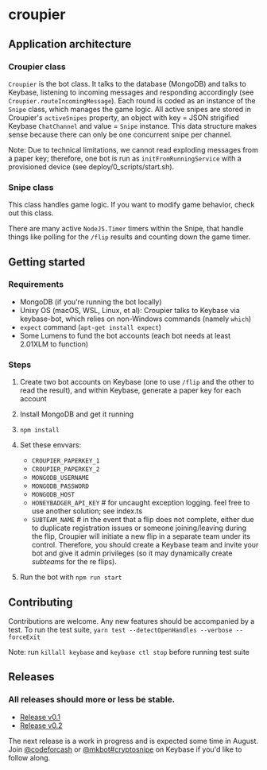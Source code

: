 # croupier

## Application architecture

### Croupier class

`Croupier` is the bot class. It talks to the database (MongoDB) and talks to Keybase, listening to incoming messages and responding accordingly (see `Croupier.routeIncomingMessage`). Each round is coded as an instance of the `Snipe` class, which manages the game logic. All active snipes are stored in Croupier's `activeSnipes` property, an object with key = JSON strigified Keybase `ChatChannel` and value = `Snipe` instance. This data structure makes sense because there can only be one concurrent snipe per channel.

Note: Due to technical limitations, we cannot read exploding messages from a paper key; therefore, one bot is run as `initFromRunningService` with a provisioned device (see deploy/0_scripts/start.sh).

### Snipe class

This class handles game logic. If you want to modify game behavior, check out this class.

There are many active `NodeJS.Timer` timers within the Snipe, that handle things like polling for the `/flip` results and counting down the game timer.

## Getting started

### Requirements

- MongoDB (if you're running the bot locally)
- Unixy OS (macOS, WSL, Linux, et al): Croupier talks to Keybase via keybase-bot, which relies on non-Windows commands (namely `which`)
- `expect` command (`apt-get install expect`)
- Some Lumens to fund the bot accounts (each bot needs at least 2.01XLM to function)

### Steps

1. Create two bot accounts on Keybase (one to use `/flip` and the other to read the result), and within Keybase, generate a paper key for each account
2. Install MongoDB and get it running
3. `npm install`
4. Set these envvars:

   - `CROUPIER_PAPERKEY_1`
   - `CROUPIER_PAPERKEY_2`
   - `MONGODB_USERNAME`
   - `MONGODB_PASSWORD`
   - `MONGODB_HOST`
   - `HONEYBADGER_API_KEY` # for uncaught exception logging. feel free to use another solution; see index.ts
   - `SUBTEAM_NAME` # in the event that a flip does not complete, either due to duplicate registration issues or someone joining/leaving during the flip, Croupier will initiate a new flip in a separate team under its control. Therefore, you should create a Keybase team and invite your bot and give it admin privileges (so it may dynamically create _subteams_ for the re flips).

5. Run the bot with `npm run start`

## Contributing

Contributions are welcome. Any new features should be accompanied by a test. To run the test suite, `yarn test --detectOpenHandles --verbose --forceExit`

Note: run `killall keybase` and `keybase ctl stop` before running test suite

## Releases

### All releases should more or less be stable.

- [Release v0.1](https://blog.codefor.cash/2019/07/01/finding-alice-and-bob-in-wonderland-a-writeup-of-croupier-the-keybase-bot/)
- [Release v0.2](https://blog.codefor.cash/2019/08/09/announcing-v0-2-of-croupier-the-keybase-sweepstakes-bot/)

The next release is a work in progress and is expected some time in August. Join [@codeforcash](https://keybase.io/team/codeforcash) or [@mkbot#cryptosnipe](https://keybase.io/team/mkbot#cryptosnipe) on Keybase if you'd like to follow along.
